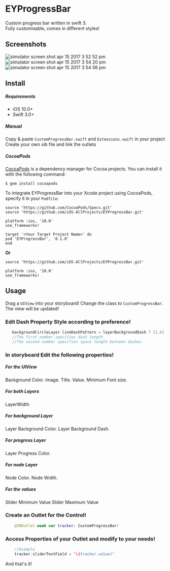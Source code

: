 EYProgressBar
==================

Custom progress bar written in swift 3.  
Fully customisable, comes in different styles! 

Screenshots
----
![simulator screen shot apr 15 2017 3 52 52 pm](https://cloud.githubusercontent.com/assets/8807768/25064410/cbeccb90-21f9-11e7-8004-f4f224216c4b.png) ![simulator screen shot apr 15 2017 3 54 20 pm](https://cloud.githubusercontent.com/assets/8807768/25064412/cbf0d7f8-21f9-11e7-8c65-8b9f69b10dd9.png) ![simulator screen shot apr 15 2017 3 54 56 pm](https://cloud.githubusercontent.com/assets/8807768/25064411/cbee2864-21f9-11e7-928d-dec797c47393.png)


Install
-------

##### Requirements

- iOS 10.0+
- Swift 3.0+

##### Manual

Copy & paste `CustomProgressBar.swift` and `Extensions.swift` in your project
Create your own xib file and link the outlets 

##### CocoaPods 

[CocoaPods](https://cocoapods.org/) is a dependency manager for Cocoa projects. You can install it with the following command:

```
$ gem install cocoapods
```

To integrate EYProgressBar into your Xcode project using CocoaPods, specify it in your ```Podfile```:

```
source 'https://github.com/CocoaPods/Specs.git'
source 'https://github.com/iOS-AllProjects/EYProgressBar.git'

platform :ios, '10.0'
use_frameworks!

target '<Your Target Project Name>' do
pod 'EYProgressBar', '0.1.0'
end

```
<b>Or</b>

```
source 'https://github.com/iOS-AllProjects/EYProgressBar.git'

platform :ios, '10.0'
use_frameworks!
```

Usage
-----

Drag a `UIView` into your storyboard! Change the class to `CustomProgressBar`. The view will be updated! 


### Edit Dash Property Style according to preference!

``` swift
   backgroundCircleLayer.lineDashPattern = layerBackgroundDash ? [2,6] : nil
   //The first number specifies dash length
   //The second number specifies space length between dashes 
```
### In storyboard Edit the following properties! 

##### For the UIView
Background Color. 
Image.
Title. 
Value.
Minimum Font size.

##### For both Layers
LayerWidth

##### For background Layer
Layer Background Color.
Layer Background Dash.

##### For progress Layer
Layer Progress Color.

##### For node Layer
Node Color.
Node Width.

##### For the values
Slider Minimum Value
Slider Maximum Value

### Create an Outlet for the Control! 

``` swift
    @IBOutlet weak var tracker: CustomProgressBar! 
```

### Access Properties of your Outlet and modify to your needs! 

``` swift
    //Example
    tracker.sliderTextField = "\(tracker.value)"

```

And that's it! 
